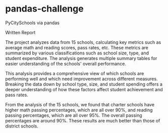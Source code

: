 # pandas-challenge
PyCitySchools via pandas

Written Report

The project analyzes data from 15 schools, calculating key metrics such as average math and reading scores, pass rates, etc. These metrics are summarized by various classifications such as school size, type, and student expenditure. The analysis generates multiple summary tables for easier understanding of the schools' overall performance.

This analysis provides a comprehensive view of which schools are performing well and which need improvement across different measures. Breaking the data down by school type, size, and student spending offers a deeper understanding of how these factors affect student achievement and pass rates.

From the analysis of the 15 schools, we found that charter schools have higher math passing percentages, which are all over 90%, and reading passing percentages, which are all over 95%. The overall passing percentages are around 90%. These results are much better than those of district schools.
